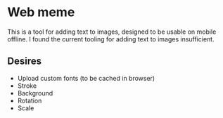 # Web meme

This is a tool for adding text to images, designed to be usable on mobile offline. I found the current tooling for adding text to images insufficient.

## Desires

- Upload custom fonts (to be cached in browser)
- Stroke
- Background
- Rotation
- Scale
